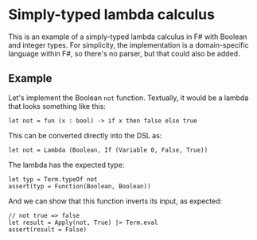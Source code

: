 # Simply-typed lambda calculus
This is an example of a simply-typed lambda calculus in F# with Boolean and integer types. For simplicity, the implementation is a domain-specific language within F#, so there's no parser, but that could also be added.
## Example
Let's implement the Boolean `not` function. Textually, it would be a lambda that looks something like this:
```F#
let not = fun (x : bool) -> if x then false else true
```
This can be converted directly into the DSL as:
```F#
let not = Lambda (Boolean, If (Variable 0, False, True))
```
The lambda has the expected type:
```F#
let typ = Term.typeOf not
assert(typ = Function(Boolean, Boolean))
```
And we can show that this function inverts its input, as expected:
```F#
// not true => false
let result = Apply(not, True) |> Term.eval
assert(result = False)
```
